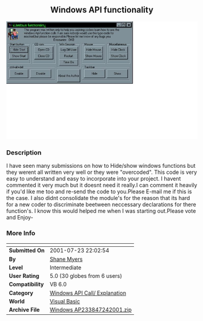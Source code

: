 ﻿<div align="center">

## Windows API functionality

<img src="PIC200172422272219.jpg">
</div>

### Description

I have seen many submissions on how to Hide/show windows functions but they werent all written very well or they were "overcoded". This code is very easy to understand and easy to incorporate into your project. I havent commented it very much but it doesnt need it really.I can comment it heavily if you'd like me too and re-send the code to you.Please E-mail me if this is the case. I also didnt consolidate the module's for the reason that its hard for a new coder to discriminate beetween neccessary declarations for there function's. I know this would helped me when I was starting out.Please vote and Enjoy-
 
### More Info
 


<span>             |<span>
---                |---
**Submitted On**   |2001-07-23 22:02:54
**By**             |[Shane Myers](https://github.com/Planet-Source-Code/PSCIndex/blob/master/ByAuthor/shane-myers.md)
**Level**          |Intermediate
**User Rating**    |5.0 (30 globes from 6 users)
**Compatibility**  |VB 6\.0
**Category**       |[Windows API Call/ Explanation](https://github.com/Planet-Source-Code/PSCIndex/blob/master/ByCategory/windows-api-call-explanation__1-39.md)
**World**          |[Visual Basic](https://github.com/Planet-Source-Code/PSCIndex/blob/master/ByWorld/visual-basic.md)
**Archive File**   |[Windows AP233847242001\.zip](https://github.com/Planet-Source-Code/shane-myers-windows-api-functionality__1-25408/archive/master.zip)








